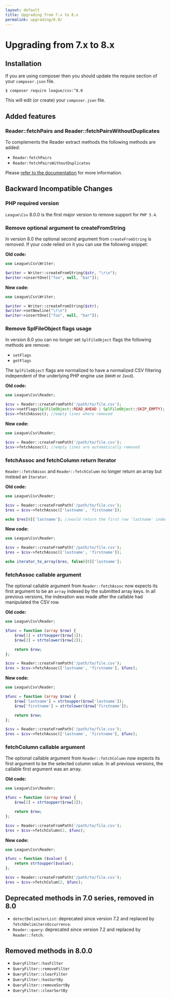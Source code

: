 ```yaml
---
layout: default
title: Upgrading from 7.x to 8.x
permalink: upgrading/8.0/
---
```


# Upgrading from 7.x to 8.x

## Installation

If you are using composer then you should update the require section of your `composer.json` file.

~~~
$ composer require league/csv:^8.0
~~~

This will edit (or create) your `composer.json` file.

## Added features

### Reader::fetchPairs and Reader::fetchPairsWithoutDuplicates

To complements the Reader extract methods the following methods are added:

- `Reader:fetchPairs`
- `Reader:fetchPairsWithoutDuplicates`

Please [refer to the documentation](/reading/) for more information.

## Backward Incompatible Changes

### PHP required version

`League\Csv` 8.0.0 is the first major version to remove support for `PHP 5.4`.

### Remove optional argument to createFromString

In version 8.0 the optional second argument from `createFromString` is removed. If your code relied on it you can use the following snippet:

**Old code:**

~~~php
use League\Csv\Writer;

$writer = Writer::createFromString($str, "\r\n");
$writer->insertOne(["foo", null, "bar"]);
~~~

**New code:**

~~~php
use League\Csv\Writer;

$writer = Writer::createFromString($str);
$writer->setNewline("\r\n")
$writer->insertOne(["foo", null, "bar"]);
~~~

### Remove SplFileObject flags usage

In version 8.0 you can no longer set `SplFileObject` flags the following methods are remove:

- `setFlags`
- `getFlags`

The `SplFileObject` flags are normalized to have a normalized CSV filtering independent of the underlying PHP engine use (`HHVM` or `Zend`).

**Old code:**

~~~php
use League\Csv\Reader;

$csv = Reader::createFromPath('/path/to/file.csv');
$csv->setFlags(SplFileObject::READ_AHEAD | SplFileObject::SKIP_EMPTY);
$csv->fetchAssoc(); //empty lines where removed
~~~

**New code:**

~~~php
use League\Csv\Reader;

$csv = Reader::createFromPath('/path/to/file.csv');
$csv->fetchAssoc(); //empty lines are automatically removed
~~~

### fetchAssoc and fetchColumn return Iterator

`Reader::fetchAssoc` and `Reader::fetchColumn` no longer return an array but instead an `Iterator`.

**Old code:**

~~~php
use League\Csv\Reader;

$csv = Reader::createFromPath('/path/to/file.csv');
$res = $csv->fetchAssoc(['lastname', 'firstname']);

echo $res[0]['lastname']; //would return the first row 'lastname' index
~~~

**New code:**

~~~php
use League\Csv\Reader;

$csv = Reader::createFromPath('/path/to/file.csv');
$res = $csv->fetchAssoc(['lastname', 'firstname']);

echo iterator_to_array($res, false)[0]['lastname'];
~~~

### fetchAssoc callable argument

The optional callable argument from `Reader::fetchAssoc` now expects its first argument to be an `array` indexed by the submitted array keys. In all previous versions, the indexation was made after the callable had manipulated the CSV row.

**Old code:**

~~~php
use League\Csv\Reader;

$func = function (array $row) {
    $row[1] = strtoupper($row[1]);
    $row[2] = strtolower($row[2]);

    return $row;
};

$csv = Reader::createFromPath('/path/to/file.csv');
$res = $csv->fetchAssoc(['lastname', 'firstname'], $func);
~~~

**New code:**

~~~php
use League\Csv\Reader;

$func = function (array $row) {
    $row['lastname'] = strtoupper($row['lastname']);
    $row['firstname'] = strtolower($row['firstname']);

    return $row;
};

$csv = Reader::createFromPath('/path/to/file.csv');
$res = $csv->fetchAssoc(['lastname', 'firstname'], $func);
~~~

### fetchColumn callable argument

The optional callable argument from `Reader::fetchColumn` now expects its first argument to be the selected column value. In all previous versions, the callable first argument was an array.

**Old code:**

~~~php
use League\Csv\Reader;

$func = function (array $row) {
    $row[2] = strtoupper($row[2]);

    return $row;
};

$csv = Reader::createFromPath('/path/to/file.csv');
$res = $csv->fetchColumn(2, $func);
~~~

**New code:**

~~~php
use League\Csv\Reader;

$func = function ($value) {
    return strtoupper($value);
};

$csv = Reader::createFromPath('/path/to/file.csv');
$res = $csv->fetchColum(2, $func);
~~~

## Deprecated methods in 7.0 series, removed in 8.0

- `detectDelimiterList`: deprecated since version 7.2 and replaced by `fetchDelimitersOccurrence`.
- `Reader::query`: deprecated since version 7.2 and replaced by `Reader::fetch`.

## Removed methods in 8.0.0

- `QueryFilter::hasFilter`
- `QueryFilter::removeFilter`
- `QueryFilter::clearFilter`
- `QueryFilter::hasSortBy`
- `QueryFilter::removeSortBy`
- `QueryFilter::clearSortBy`